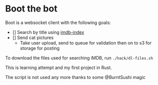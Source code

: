 # Boot the bot

Boot is a websocket client with the following goals:

- [] Search by title using [imdb-index](https://docs.rs/imdb-index/0.1.3/imdb_index/)
- [] Send cat pictures
  - Take user upload, send to queue for validation then on to s3 for storage for posting

To download the files used for searching iMDB, run `./hack/dl-files.sh`

This is learning attempt and my first project in Rust.

The script is not used any more thanks to some @BurntSushi magic